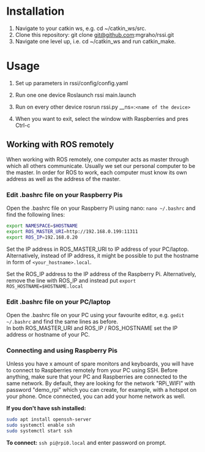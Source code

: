 # Installation
1. Navigate to your catkin ws, e.g. cd ~/catkin_ws/src.
2. Clone this repository: git clone git@github.com:mgraho/rssi.git
3. Navigate one level up, i.e. cd ~/catkin_ws and run catkin_make.

# Usage
1. Set up parameters in rssi/config/config.yaml

2. Run one one device Roslaunch rssi main.launch

3. Run on every other device rosrun rssi.py __ns=:`<name of the device>`
4. When you want to exit, select the window with Raspberries and pres Ctrl-c

## Working with ROS remotely
When working with ROS remotely, one computer acts as master through which all others communicate. Usually we set our personal computer to be the master. In order for ROS to work, each computer must know its own address as well as the address of the master.

### Edit .bashrc file on your Raspberry Pis
Open the .bashrc file on your Raspberry Pi using nano: `nano ~/.bashrc` and find the following lines:
```bash
export NAMESPACE=$HOSTNAME
export ROS_MASTER_URI=http://192.168.0.199:11311
export ROS_IP=192.168.0.20
```
Set the IP address in ROS_MASTER_URI to IP address of your PC/laptop. Alternatively, instead of IP address, it might be possible to put the hostname in form of `<your_hostname>.local`.  

Set the ROS_IP address to the IP address of the Raspberry Pi. Alternatively, remove the line with ROS_IP and instead put `export ROS_HOSTNAME=$HOSTNAME.local`

### Edit .bashrc file on your PC/laptop
Open the .bashrc file on your PC using your favourite editor, e.g. `gedit ~/.bashrc` and find the same lines as before.  
In both ROS_MASTER_URI and ROS_IP / ROS_HOSTNAME set the IP address or hostname of your PC.

### Connecting and using Raspberry Pis
Unless you have x amount of spare monitors and keyboards, you will have to connect to Raspberries remotely from your PC using SSH. Before anything, make sure that your PC and Raspberries are connected to the same network. By default, they are looking for the network "RPi_WIFI" with password "demo_rpi" which you can create, for example, with a hotspot on your phone. Once connected, you can add your home network as well.

**If you don't have ssh installed:**
```bash
sudo apt install openssh-server
sudo systemctl enable ssh
sudo systemctl start ssh
```
**To connect:** `ssh pi@rpi0.local` and enter password on prompt.
